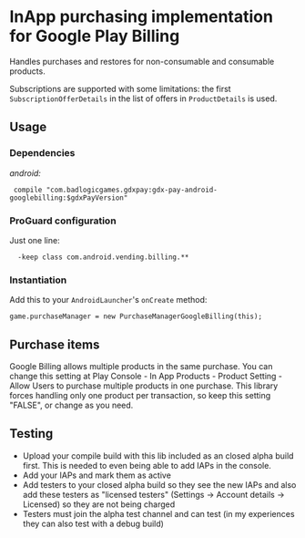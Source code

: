 # InApp purchasing implementation for Google Play Billing

Handles purchases and restores for non-consumable and consumable products.

Subscriptions are supported with some limitations: the first `SubscriptionOfferDetails` in the list of offers in `ProductDetails` is used.

## Usage

### Dependencies

*android:*

     compile "com.badlogicgames.gdxpay:gdx-pay-android-googlebilling:$gdxPayVersion"


### ProGuard configuration
Just one line:

      -keep class com.android.vending.billing.**

### Instantiation

Add this to your `AndroidLauncher`'s `onCreate` method:

    game.purchaseManager = new PurchaseManagerGoogleBilling(this);

## Purchase items

Google Billing allows multiple products in the same purchase. You can change this setting at Play Console - In App Products - Product Setting - Allow Users to purchase multiple products in one purchase. This library forces handling only one product per transaction, so keep this setting "FALSE", or change as you need.


## Testing
* Upload your compile build with this lib included as an closed alpha build first. This is needed to even being able to add IAPs in the console.
* Add your IAPs and mark them as active
* Add testers to your closed alpha build so they see the new IAPs and also add these testers as "licensed testers" (Settings -> Account details -> Licensed) so they are not being charged
* Testers must join the alpha test channel and can test (in my experiences they can also test with a debug build)
